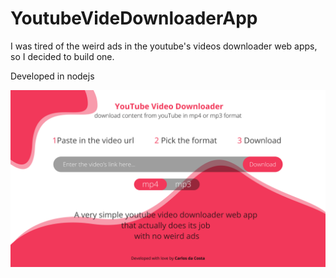 # YoutubeVideDownloaderApp
I was tired of the weird ads in the youtube's videos downloader web apps, so I decided to build one.

Developed in nodejs

<img src="public/assets/Framelayout.png">
